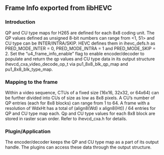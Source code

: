 ## Frame Info exported from libHEVC

### Introduction
QP and CU type maps for H265 are defined for each 8x8 coding unit.
The QP values defined as unsigned 8-bit numbers can range from <1, 51> and CU type can be
INTER/INTRA/SKIP. HEVC defines them in ihevc_defs.h as PRED_MODE_INTER = 0, PRED_MODE_INTRA = 1
and PRED_MODE_SKIP = 2.
Set the “u4_frame_info_enable” flag to enable encoder/decoder to populate and return the qp values
and CU type data in its output structure ihevcd_cxa_video_decode_op_t via pu1_8x8_blk_qp_map and
pu1_8x8_blk_type_map.

### Mapping to the frame
Within a video sequence, CTUs of a fixed size (16x16, 32x32, or 64x64) can be further divided into
CUs of size as low as 8x8 pixels. A CU’s number of QP entries (each for 8x8 blocks) can range from
1 to 64. A frame with a resolution of WdxHt has a total of (align8(Wd) x align8(Ht)) / 64 entries
for QP and CU type map each. Qp and CU type values for each 8x8 block are stored in raster scan
order. Refer to ihevcd_cxa.h for details.

### Plugin/Application
The encoder/decoder keeps the QP and CU type map as a part of its output handle. The plugins can
access these data through the output structure.
